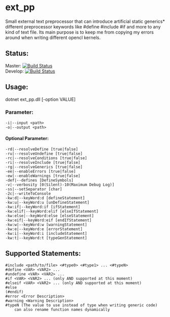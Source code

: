 # ext_pp
Small external text preprocessor that can introduce artificial static generics* different preprocessor keywords like #define #include #if and more to any kind of text file. Its main purpose is to keep me from copying my errors around when writing different opencl kernels.

## Status:
Master: [![Build Status](https://travis-ci.com/ByteChkR/ext-pp.svg?branch=master)](https://travis-ci.com/ByteChkR/ext-pp)  
Develop: [![Build Status](https://travis-ci.com/ByteChkR/ext-pp.svg?branch=develop)](https://travis-ci.com/ByteChkR/ext-pp)

## Usage:


dotnet ext_pp.dll [-option VALUE]

### Parameter:
	-i|--input <path>  
	-o|--output <path>  

#### Optional Parameter:
	-rd|--resolveDefine [true|false]  
	-ru|--resolveUndefine [true|false]  
	-rc|--resolveConditions [true|false]  
	-ri|--resolveInclude [true|false]  
	-rg|--resolveGenerics [true|false]  
	-ee|--enableErrors [true|false]  
	-ew|--enableWarnings [true|false]  
	-def|--defines [DefineSymbols]  
	-v|--verbosity [0(Silent)-10(Maximum Debug Log)]
	-ss|--setSeparator [char]
	-2c|--writeToConsole
	-kw:d|--keyWord:d [defineStatement]
	-kw:u|--keyWord:u [unDefineStatement]
	-kw:if|--keyWord:if [ifStatement]
	-kw:elif|--keyWord:elif [elseIfStatement]
	-kw:else|--keyWord:else [elseStatement]
	-kw:eif|--keyWord:eif [endIfStatement]
	-kw:w|--keyWord:w [warningStatement]
	-kw:e|--keyWord:e [errorStatement]
	-kw:i|--keyWord:i [includeStatement]
	-kw:t|--keyWord:t [typeGenStatement]

## Supported Statements:
	#include <path/to/file> <#type0> <#type1> ... <#typeN>
	#define <VAR> <VAR2> ...
	#undefine <VAR> <VAR2> ...
	#if <VAR> <VAR2> ... (only AND supported at this moment)
	#elseif <VAR> <VAR2> ... (only AND supported at this moment)
	#else
	(#endif)
	#error <Error Description>
	#warning <Warning Description>
	#typeN (The value to use instead of type when writing generic code)
		can also rename function names dynamically